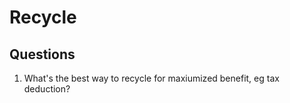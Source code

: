 # Recycle

## Questions

1. What's the best way to recycle for maxiumized benefit, eg tax deduction?
